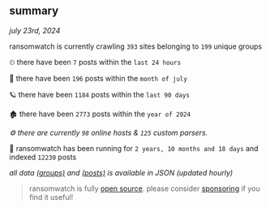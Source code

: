 
## summary
_july 23rd, 2024_

ransomwatch is currently crawling `393` sites belonging to `199` unique groups

⏲ there have been `7` posts within the `last 24 hours`

🦈 there have been `196` posts within the `month of july`

🪐 there have been `1184` posts within the `last 90 days`

🏚 there have been `2773` posts within the `year of 2024`

_⚙️ there are currently `98` online hosts & `125` custom parsers._

🦕 ransomwatch has been running for `2 years, 10 months and 18 days` and indexed `12230` posts

_all data  [(groups)](http://ransomwhat.telemetry.ltd/groups) and [(posts)](http://ransomwhat.telemetry.ltd/posts) is available in JSON (updated hourly)_

> ransomwatch is fully [open source](https://github.com/joshhighet/ransomwatch#ransomwatch--). please consider [sponsoring](https://github.com/sponsors/joshhighet) if you find it useful!
